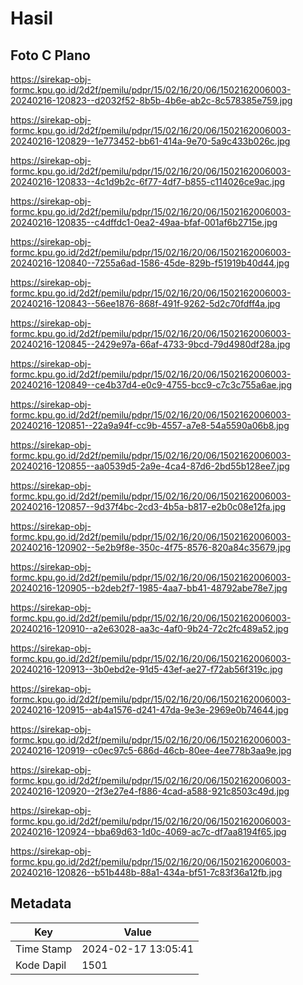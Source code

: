 # Hasil

## Foto C Plano

https://sirekap-obj-formc.kpu.go.id/2d2f/pemilu/pdpr/15/02/16/20/06/1502162006003-20240216-120823--d2032f52-8b5b-4b6e-ab2c-8c578385e759.jpg

https://sirekap-obj-formc.kpu.go.id/2d2f/pemilu/pdpr/15/02/16/20/06/1502162006003-20240216-120829--1e773452-bb61-414a-9e70-5a9c433b026c.jpg

https://sirekap-obj-formc.kpu.go.id/2d2f/pemilu/pdpr/15/02/16/20/06/1502162006003-20240216-120833--4c1d9b2c-6f77-4df7-b855-c114026ce9ac.jpg

https://sirekap-obj-formc.kpu.go.id/2d2f/pemilu/pdpr/15/02/16/20/06/1502162006003-20240216-120835--c4dffdc1-0ea2-49aa-bfaf-001af6b2715e.jpg

https://sirekap-obj-formc.kpu.go.id/2d2f/pemilu/pdpr/15/02/16/20/06/1502162006003-20240216-120840--7255a6ad-1586-45de-829b-f51919b40d44.jpg

https://sirekap-obj-formc.kpu.go.id/2d2f/pemilu/pdpr/15/02/16/20/06/1502162006003-20240216-120843--56ee1876-868f-491f-9262-5d2c70fdff4a.jpg

https://sirekap-obj-formc.kpu.go.id/2d2f/pemilu/pdpr/15/02/16/20/06/1502162006003-20240216-120845--2429e97a-66af-4733-9bcd-79d4980df28a.jpg

https://sirekap-obj-formc.kpu.go.id/2d2f/pemilu/pdpr/15/02/16/20/06/1502162006003-20240216-120849--ce4b37d4-e0c9-4755-bcc9-c7c3c755a6ae.jpg

https://sirekap-obj-formc.kpu.go.id/2d2f/pemilu/pdpr/15/02/16/20/06/1502162006003-20240216-120851--22a9a94f-cc9b-4557-a7e8-54a5590a06b8.jpg

https://sirekap-obj-formc.kpu.go.id/2d2f/pemilu/pdpr/15/02/16/20/06/1502162006003-20240216-120855--aa0539d5-2a9e-4ca4-87d6-2bd55b128ee7.jpg

https://sirekap-obj-formc.kpu.go.id/2d2f/pemilu/pdpr/15/02/16/20/06/1502162006003-20240216-120857--9d37f4bc-2cd3-4b5a-b817-e2b0c08e12fa.jpg

https://sirekap-obj-formc.kpu.go.id/2d2f/pemilu/pdpr/15/02/16/20/06/1502162006003-20240216-120902--5e2b9f8e-350c-4f75-8576-820a84c35679.jpg

https://sirekap-obj-formc.kpu.go.id/2d2f/pemilu/pdpr/15/02/16/20/06/1502162006003-20240216-120905--b2deb2f7-1985-4aa7-bb41-48792abe78e7.jpg

https://sirekap-obj-formc.kpu.go.id/2d2f/pemilu/pdpr/15/02/16/20/06/1502162006003-20240216-120910--a2e63028-aa3c-4af0-9b24-72c2fc489a52.jpg

https://sirekap-obj-formc.kpu.go.id/2d2f/pemilu/pdpr/15/02/16/20/06/1502162006003-20240216-120913--3b0ebd2e-91d5-43ef-ae27-f72ab56f319c.jpg

https://sirekap-obj-formc.kpu.go.id/2d2f/pemilu/pdpr/15/02/16/20/06/1502162006003-20240216-120915--ab4a1576-d241-47da-9e3e-2969e0b74644.jpg

https://sirekap-obj-formc.kpu.go.id/2d2f/pemilu/pdpr/15/02/16/20/06/1502162006003-20240216-120919--c0ec97c5-686d-46cb-80ee-4ee778b3aa9e.jpg

https://sirekap-obj-formc.kpu.go.id/2d2f/pemilu/pdpr/15/02/16/20/06/1502162006003-20240216-120920--2f3e27e4-f886-4cad-a588-921c8503c49d.jpg

https://sirekap-obj-formc.kpu.go.id/2d2f/pemilu/pdpr/15/02/16/20/06/1502162006003-20240216-120924--bba69d63-1d0c-4069-ac7c-df7aa8194f65.jpg

https://sirekap-obj-formc.kpu.go.id/2d2f/pemilu/pdpr/15/02/16/20/06/1502162006003-20240216-120826--b51b448b-88a1-434a-bf51-7c83f36a12fb.jpg


## Metadata

| Key        | Value               |
| ---------- | ------------------- |
| Time Stamp | 2024-02-17 13:05:41 |
| Kode Dapil | 1501                |



